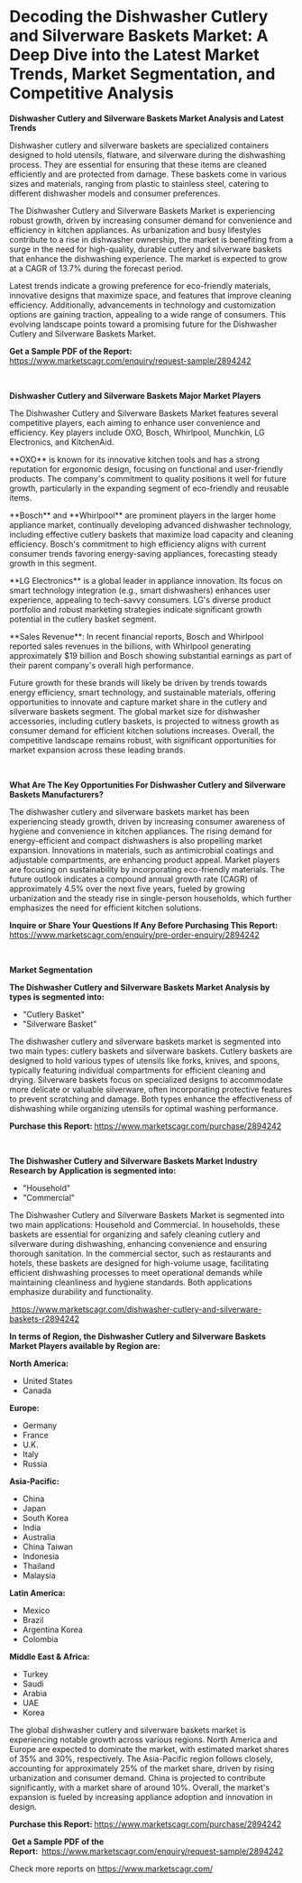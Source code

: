 <p><h1>Decoding the Dishwasher Cutlery and Silverware Baskets Market: A Deep Dive into the Latest Market Trends, Market Segmentation, and Competitive Analysis</h1></p><p><strong>Dishwasher Cutlery and Silverware Baskets Market Analysis and Latest Trends</strong></p>
<p><p>Dishwasher cutlery and silverware baskets are specialized containers designed to hold utensils, flatware, and silverware during the dishwashing process. They are essential for ensuring that these items are cleaned efficiently and are protected from damage. These baskets come in various sizes and materials, ranging from plastic to stainless steel, catering to different dishwasher models and consumer preferences.</p><p>The Dishwasher Cutlery and Silverware Baskets Market is experiencing robust growth, driven by increasing consumer demand for convenience and efficiency in kitchen appliances. As urbanization and busy lifestyles contribute to a rise in dishwasher ownership, the market is benefiting from a surge in the need for high-quality, durable cutlery and silverware baskets that enhance the dishwashing experience. The market is expected to grow at a CAGR of 13.7% during the forecast period.</p><p>Latest trends indicate a growing preference for eco-friendly materials, innovative designs that maximize space, and features that improve cleaning efficiency. Additionally, advancements in technology and customization options are gaining traction, appealing to a wide range of consumers. This evolving landscape points toward a promising future for the Dishwasher Cutlery and Silverware Baskets Market.</p></p>
<p><strong>Get a Sample PDF of the Report:&nbsp;</strong> <a href="https://www.marketscagr.com/enquiry/request-sample/2894242?utm_campaign=2998&utm_medium=2&utm_source=Github&utm_content=ia&utm_term=15032025&utm_id=dishwasher-cutlery-and-silverware-baskets">https://www.marketscagr.com/enquiry/request-sample/2894242</a></p>
<p>&nbsp;</p>
<p><strong>Dishwasher Cutlery and Silverware Baskets Major Market Players</strong></p>
<p><p>The Dishwasher Cutlery and Silverware Baskets Market features several competitive players, each aiming to enhance user convenience and efficiency. Key players include OXO, Bosch, Whirlpool, Munchkin, LG Electronics, and KitchenAid. </p><p>**OXO** is known for its innovative kitchen tools and has a strong reputation for ergonomic design, focusing on functional and user-friendly products. The company's commitment to quality positions it well for future growth, particularly in the expanding segment of eco-friendly and reusable items.</p><p>**Bosch** and **Whirlpool** are prominent players in the larger home appliance market, continually developing advanced dishwasher technology, including effective cutlery baskets that maximize load capacity and cleaning efficiency. Bosch's commitment to high efficiency aligns with current consumer trends favoring energy-saving appliances, forecasting steady growth in this segment.</p><p>**LG Electronics** is a global leader in appliance innovation. Its focus on smart technology integration (e.g., smart dishwashers) enhances user experience, appealing to tech-savvy consumers. LG's diverse product portfolio and robust marketing strategies indicate significant growth potential in the cutlery basket segment.</p><p>**Sales Revenue**: In recent financial reports, Bosch and Whirlpool reported sales revenues in the billions, with Whirlpool generating approximately $19 billion and Bosch showing substantial earnings as part of their parent company's overall high performance. </p><p>Future growth for these brands will likely be driven by trends towards energy efficiency, smart technology, and sustainable materials, offering opportunities to innovate and capture market share in the cutlery and silverware baskets segment. The global market size for dishwasher accessories, including cutlery baskets, is projected to witness growth as consumer demand for efficient kitchen solutions increases. Overall, the competitive landscape remains robust, with significant opportunities for market expansion across these leading brands.</p></p>
<p>&nbsp;</p>
<p><strong>What Are The Key Opportunities For Dishwasher Cutlery and Silverware Baskets Manufacturers?</strong></p>
<p><p>The dishwasher cutlery and silverware baskets market has been experiencing steady growth, driven by increasing consumer awareness of hygiene and convenience in kitchen appliances. The rising demand for energy-efficient and compact dishwashers is also propelling market expansion. Innovations in materials, such as antimicrobial coatings and adjustable compartments, are enhancing product appeal. Market players are focusing on sustainability by incorporating eco-friendly materials. The future outlook indicates a compound annual growth rate (CAGR) of approximately 4.5% over the next five years, fueled by growing urbanization and the steady rise in single-person households, which further emphasizes the need for efficient kitchen solutions.</p></p>
<p><strong>Inquire or Share Your Questions If Any Before Purchasing This Report:</strong> <a href="https://www.marketscagr.com/enquiry/pre-order-enquiry/2894242?utm_campaign=2998&utm_medium=2&utm_source=Github&utm_content=ia&utm_term=15032025&utm_id=dishwasher-cutlery-and-silverware-baskets">https://www.marketscagr.com/enquiry/pre-order-enquiry/2894242</a></p>
<p>&nbsp;</p>
<p><strong>Market Segmentation</strong></p>
<p><strong>The Dishwasher Cutlery and Silverware Baskets Market Analysis by types is segmented into:</strong></p>
<p><ul><li>"Cutlery Basket"</li><li>"Silverware Basket"</li></ul></p>
<p><p>The dishwasher cutlery and silverware baskets market is segmented into two main types: cutlery baskets and silverware baskets. Cutlery baskets are designed to hold various types of utensils like forks, knives, and spoons, typically featuring individual compartments for efficient cleaning and drying. Silverware baskets focus on specialized designs to accommodate more delicate or valuable silverware, often incorporating protective features to prevent scratching and damage. Both types enhance the effectiveness of dishwashing while organizing utensils for optimal washing performance.</p></p>
<p><strong>Purchase this Report:&nbsp;</strong><a href="https://www.marketscagr.com/purchase/2894242?utm_campaign=2998&utm_medium=2&utm_source=Github&utm_content=ia&utm_term=15032025&utm_id=dishwasher-cutlery-and-silverware-baskets">https://www.marketscagr.com/purchase/2894242</a></p>
<p>&nbsp;</p>
<p><strong>The Dishwasher Cutlery and Silverware Baskets Market Industry Research by Application is segmented into:</strong></p>
<p><ul><li>"Household"</li><li>"Commercial"</li></ul></p>
<p><p>The Dishwasher Cutlery and Silverware Baskets Market is segmented into two main applications: Household and Commercial. In households, these baskets are essential for organizing and safely cleaning cutlery and silverware during dishwashing, enhancing convenience and ensuring thorough sanitation. In the commercial sector, such as restaurants and hotels, these baskets are designed for high-volume usage, facilitating efficient dishwashing processes to meet operational demands while maintaining cleanliness and hygiene standards. Both applications emphasize durability and functionality.</p></p>
<p><a href="https://www.marketscagr.com/dishwasher-cutlery-and-silverware-baskets-r2894242?utm_campaign=2998&utm_medium=2&utm_source=Github&utm_content=ia&utm_term=15032025&utm_id=dishwasher-cutlery-and-silverware-baskets">&nbsp;https://www.marketscagr.com/dishwasher-cutlery-and-silverware-baskets-r2894242</a></p>
<p><strong>In terms of Region, the Dishwasher Cutlery and Silverware Baskets Market Players available by Region are:</strong></p>
<p>
    <p> <strong> North America: </strong>
        <ul>
            <li>United States</li>
            <li>Canada</li>
        </ul>
        </p> 
    <p> <strong> Europe: </strong>
        <ul>
            <li>Germany</li>
            <li>France</li>
            <li>U.K.</li>
            <li>Italy</li>
            <li>Russia</li>
        </ul>
        </p> 
    <p> <strong> Asia-Pacific: </strong>
        <ul>
            <li>China</li>
            <li>Japan</li>
            <li>South Korea</li>
            <li>India</li>
            <li>Australia</li>
            <li>China Taiwan</li>
            <li>Indonesia</li>
            <li>Thailand</li>
            <li>Malaysia</li>
        </ul>
        </p> 
    <p> <strong> Latin America: </strong>
        <ul>
            <li>Mexico</li>
            <li>Brazil</li>
            <li>Argentina Korea</li>
            <li>Colombia</li>
        </ul>
        </p> 
    <p> <strong> Middle East & Africa: </strong>
        <ul>
            <li>Turkey</li>
            <li>Saudi</li>
            <li>Arabia</li>
            <li>UAE</li>
            <li>Korea</li>
        </ul>
    </p>
    </p>
<p><p>The global dishwasher cutlery and silverware baskets market is experiencing notable growth across various regions. North America and Europe are expected to dominate the market, with estimated market shares of 35% and 30%, respectively. The Asia-Pacific region follows closely, accounting for approximately 25% of the market share, driven by rising urbanization and consumer demand. China is projected to contribute significantly, with a market share of around 10%. Overall, the market's expansion is fueled by increasing appliance adoption and innovation in design.</p></p>
<p><strong>Purchase this Report: </strong><a href="https://www.marketscagr.com/purchase/2894242?utm_campaign=2998&utm_medium=2&utm_source=Github&utm_content=ia&utm_term=15032025&utm_id=dishwasher-cutlery-and-silverware-baskets">https://www.marketscagr.com/purchase/2894242</a></p>
<p>&nbsp;<strong>Get a Sample PDF of the Report:&nbsp;&nbsp;</strong><a href="https://www.marketscagr.com/enquiry/request-sample/2894242?utm_campaign=2998&utm_medium=2&utm_source=Github&utm_content=ia&utm_term=15032025&utm_id=dishwasher-cutlery-and-silverware-baskets">https://www.marketscagr.com/enquiry/request-sample/2894242</a></p>
<p><strong></strong></p>
<p>Check more reports on <a href="https://www.marketscagr.com/?utm_campaign=2998&utm_medium=2&utm_source=Github&utm_content=ia&utm_term=15032025&utm_id=dishwasher-cutlery-and-silverware-baskets">https://www.marketscagr.com/</a></p>